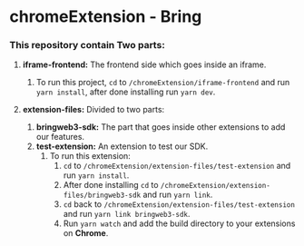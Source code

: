 
# chromeExtension - Bring


### This repository contain Two parts:

1. **iframe-frontend:** The frontend side which goes inside an iframe.
    1. To run this project, `cd` to `/chromeExtension/iframe-frontend` and run `yarn install`, after done installing run `yarn dev`.
    
1. **extension-files:** Divided to two parts:
    1. **bringweb3-sdk:** The part that goes inside other extensions to add our features.
    1. **test-extension:** An extension to test our SDK.
        1. To run this extension:
            1. `cd` to `/chromeExtension/extension-files/test-extension` and run `yarn install`.
            1. After done installing `cd` to `/chromeExtension/extension-files/bringweb3-sdk` and run `yarn link`.
            1. `cd` back to `/chromeExtension/extension-files/test-extension` and run `yarn link bringweb3-sdk`.
            1. Run `yarn watch` and add the build directory to your extensions on **Chrome**.